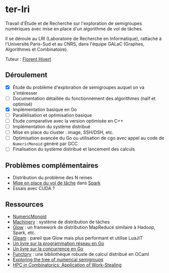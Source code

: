# ter-lri

Travail d'Étude et de Recherche sur l'exploration de semigroupes numériques avec mise en place d'un algorithme de vol de tâches.

Il se déroule au LRI (Laboratoire de Recherche en Informatique), rattaché à l'Université Paris-Sud et au CNRS, dans l'équipe GALaC (Graphes, Algorithmes et Combinatoire).

Tuteur : [Florent Hivert](https://www.lri.fr/~hivert/)

## Déroulement

- [x] Étude du problème d'exploration de semigroupes auquel on va s'intéresser
- [ ] Documentation détaillée du fonctionnement des algorithmes (naïf et optimisé)
- [x] Implémentation basique en Go
- [ ] Parallélisation et optimisation basique
- [ ] Étude comparative avec la version optimisée en C++
- [ ] Implémentation du système distribué
- [ ] Mise en place du cluster : image, SSH/DSH, etc.
- [ ] Optimisation avancée du Go ou utilisation de cgo avec appel au code de `NumericMonoid` généré par GCC
- [ ] Finalisation du système distribué et lancement des calculs

## Problèmes complémentaires

* Distribution du problème des N reines
* [Mise en place du vol de tâche](https://github.com/Didayolo/spark) dans [Spark](http://spark.apache.org/)
* Essais avec CUDA ?

## Ressources

* [NumericMonoid](https://github.com/hivert/NumericMonoid)
* [Machinery](https://github.com/RichardKnop/machinery) : système de distribution de tâches
* [Glow](https://github.com/chrislusf/glow) : un framework de distribution MapReduce similaire à Hadoop, Spark, etc.
* [Gleam](https://github.com/chrislusf/gleam) : pareil que Glow mais plus performant et utilise LuaJIT
* [Un livre sur la programmation réseau en Go](https://www.gitbook.com/book/jannewmarch/network-programming-with-go-golang-/details)
* [Un livre sur la concurrence en Go](http://shop.oreilly.com/product/9781783983483.do)
* [Functory](http://functory.lri.fr/About.html) : une bibliothèque robuste de calcul distribué en OCaml
* [Exploring the tree of numerical semigroups](https://hal.archives-ouvertes.fr/hal-00823339/document)
* [HPC in Combinatorics: Application of Work-Stealing](https://github.com/OpenDreamKit/OpenDreamKit/raw/master/WP5/T5.6/HPC-Combi.pdf)
